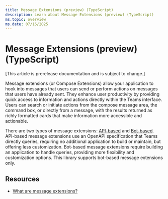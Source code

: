 ```yaml
---
title: Message Extensions (preview) (TypeScript)
description: Learn about Message Extensions (preview) (TypeScript)
ms.topic: overview
ms.date: 07/16/2025
---
```


# Message Extensions (preview) (TypeScript)

[This article is prerelease documentation and is subject to change.]

Message extensions (or Compose Extensions) allow your application to hook into messages that users can send or perform actions on messages that users have already sent. They enhance user productivity by providing quick access to information and actions directly within the Teams interface. Users can search or initiate actions from the compose message area, the command box, or directly from a message, with the results returned as richly formatted cards that make information more accessible and actionable.

There are two types of message extensions: [API-based](/microsoftteams/platform/messaging-extensions/api-based-overview) and [Bot-based](/microsoftteams/platform/messaging-extensions/build-bot-based-message-extension?tabs=search-commands). API-based message extensions use an OpenAPI specification that Teams directly queries, requiring no additional application to build or maintain, but offering less customization. Bot-based message extensions require building an application to handle queries, providing more flexibility and customization options. This library supports bot-based message extensions only.

## Resources

- [What are message extensions?](/microsoftteams/platform/messaging-extensions/what-are-messaging-extensions?tabs=desktop)